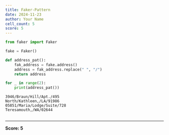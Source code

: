 ```yaml
---
title: Faker-Pattern
date: 2024-11-23
author: Your Name
cell_count: 5
score: 5
---
```


```python
from faker import Faker
```


```python
fake = Faker()
```


```python
def address_pat():
    fak_address = fake.address()
    address = fak_address.replace(" ", "/")
    return address
```


```python
for _ in range(2):
    print(address_pat())
```

    3946/Braun/Hill/Apt./495
    North/Kathleen,/LA/91986
    05851/Maria/Lodge/Suite/728
    Teresamouth,/WA/02644



```python

```


---
**Score: 5**
